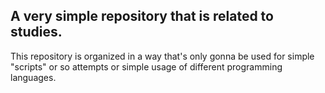 ## A very simple repository that is related to studies.

This repository is organized in a way that's only gonna be used for simple "scripts" or so attempts or simple usage of different programming languages.
